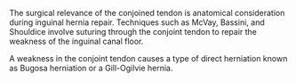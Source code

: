 The surgical relevance of the conjoined tendon is anatomical consideration during inguinal hernia repair. Techniques such as McVay, Bassini, and Shouldice involve suturing through the conjoint tendon to repair the weakness of the inguinal canal floor.

A weakness in the conjoint tendon causes a type of direct herniation known as Bugosa herniation or a Gill-Ogilvie hernia.